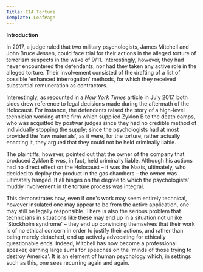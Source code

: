 ```yaml
---
Title: CIA Torture
Template: LeafPage
---
```


**Introduction**

In 2017, a judge ruled that two military psychologists, James Mitchell and John Bruce Jessen, could face trial for their actions in the alleged torture of terrorism suspects in the wake of 9/11. Interestingly, however, they had never encountered the defendants, nor had they taken any active role in the alleged torture. Their involvement consisted of the drafting of a list of possible 'enhanced interrogation' methods, for which they received substantial remuneration as contractors. 

Interestingly, as recounted in a *New York Times* article in July 2017, both sides drew reference to legal decisions made during the aftermath of the Holocaust. For instance, the defendants raised the story of a high-level technician working at the firm which supplied Zyklon B to the death camps, who was acquitted by postwar judges since they had no credible method of individually stopping the supply; since the psychologists had at most provided the 'raw materials', as it were, for the torture, rather actually enacting it, they argued that they could not be held criminally liable.

The plaintiffs, however, pointed out that the owner of the company that produced Zyklon B *was*, in fact, held criminally liable. Although his actions had no direct effect on the Holocaust – it was the Nazis, ultimately, who decided to deploy the product in the gas chambers – the owner was ultimately hanged. It all hinges on the degree to which the psychologists' muddy involvement in the torture process was integral. 

This demonstrates how, even if one's work may seem entirely technical, however insulated one may appear to be from the active application, one may still be legally responsible. There is also the serious problem that technicians in situations like these may end up in a situation not unlike 'Stockholm syndrome' – they end up convincing themselves that their work is of no ethical concern in order to justify their actions, and rather than being merely detached, end up actively advocating for ethically questionable ends. Indeed, Mitchell has now become a professional speaker, earning large sums for speeches on the 'minds of those trying to destroy America'.  It is an element of human psychology which, in settings such as this, one sees recurring again and again. 

